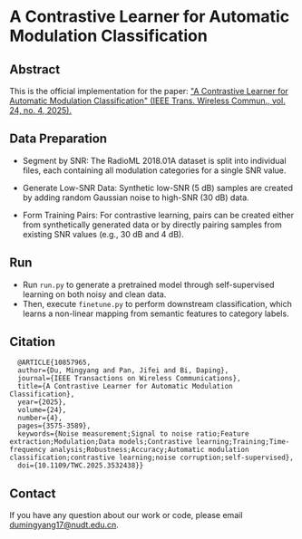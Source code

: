 # A Contrastive Learner for Automatic Modulation Classification

## Abstract

This is the official implementation for the paper: 
["A Contrastive Learner for Automatic Modulation Classification" 
(IEEE Trans. Wireless Commun., vol. 24, no. 4, 2025).](https://ieeexplore.ieee.org/document/10857965)

## Data Preparation
- Segment by SNR: The RadioML 2018.01A dataset is split into individual files, 
each containing all modulation categories for a single SNR value.

- Generate Low-SNR Data: Synthetic low-SNR (5 dB) samples are created by adding random Gaussian noise to high-SNR (30 dB) data.

- Form Training Pairs: For contrastive learning, 
pairs can be created either from synthetically generated data or by directly pairing samples from existing SNR values (e.g., 30 dB and 4 dB).


## Run

- Run ```run.py``` to generate a pretrained model through self-supervised learning on both noisy and clean data. 
- Then, execute ```finetune.py``` to perform downstream classification, 
which learns a non-linear mapping from semantic features to category labels.

## Citation
```
  @ARTICLE{10857965,
  author={Du, Mingyang and Pan, Jifei and Bi, Daping},
  journal={IEEE Transactions on Wireless Communications}, 
  title={A Contrastive Learner for Automatic Modulation Classification}, 
  year={2025},
  volume={24},
  number={4},
  pages={3575-3589},
  keywords={Noise measurement;Signal to noise ratio;Feature extraction;Modulation;Data models;Contrastive learning;Training;Time-frequency analysis;Robustness;Accuracy;Automatic modulation classification;contrastive learning;noise corruption;self-supervised},
  doi={10.1109/TWC.2025.3532438}}
```

## Contact

If you have any question about our work or code, please email [dumingyang17@nudt.edu.cn]().
